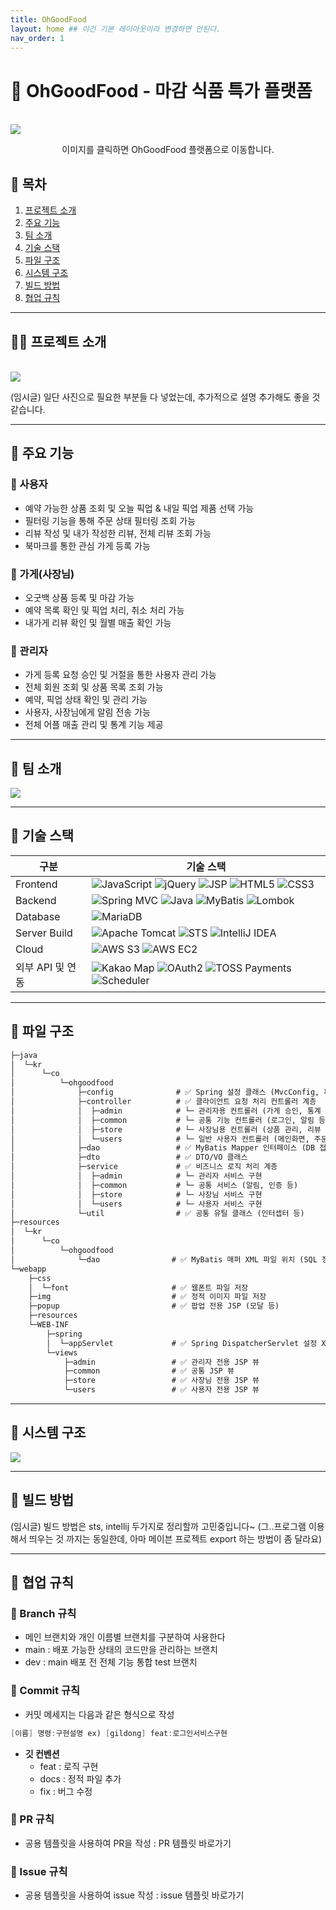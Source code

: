 ```yaml
---
title: OhGoodFood
layout: home ## 이건 기본 레이아웃이라 변경하면 안된다.
nav_order: 1
---
```


# 🥖 **OhGoodFood - 마감 식품 특가 플랫폼**
<br>
<a href="https://ohgoodfood.com">
    <img src="assets/images/썸네일.png" style="display: block; margin: 0 auto;" />
</a>


<p style="text-align: center;">이미지를 클릭하면 OhGoodFood 플랫폼으로 이동합니다.</p>

## 🔗 목차

1. [프로젝트 소개](#프로젝트-소개)
2. [주요 기능](#주요-기능)
3. [팀 소개](#팀-소개)
4. [기술 스택](#기술-스택)
5. [파일 구조](#파일-구조)
6. [시스템 구조](#시스템-구조)
7. [빌드 방법](#빌드-방법)
8. [협업 규칙](#협업-규칙)

----------------------------

<h2 id="프로젝트-소개">🖐🏻 프로젝트 소개</h2>
<br>
<a href="https://ohgoodfood.com">
    <img src="assets/images/프로젝트 소개.png" style="display: block; margin: 0 auto;" />
</a>

(임시글) 일단 사진으로 필요한 부분들 다 넣었는데, 추가적으로 설명 추가해도 좋을 것 같습니다.

----------------------------

<h2 id="주요-기능">🎯 주요 기능</h2>

### 👤 사용자
- 예약 가능한 상품 조회 및 오늘 픽업 & 내일 픽업 제품 선택 가능
- 필터링 기능을 통해 주문 상태 필터링 조회 가능
- 리뷰 작성 및 내가 작성한 리뷰, 전체 리뷰 조회 가능
- 북마크를 통한 관심 가게 등록 가능

### 🏪 가게(사장님)
- 오굿백 상품 등록 및 마감 가능
- 예약 목록 확인 및 픽업 처리, 취소 처리 가능
- 내가게 리뷰 확인 및 월별 매출 확인 가능

### 👀 관리자
- 가게 등록 요청 승인 및 거절을 통한 사용자 관리 가능
- 전체 회원 조회 및 상품 목록 조회 가능
- 예약, 픽업 상태 확인 및 관리 가능
- 사용자, 사장님에게 알림 전송 가능
- 전체 어플 매출 관리 및 통계 기능 제공

----------------------------

<h2 id="팀-소개">👥 팀 소개</h2>

<a href="https://ohgoodfood.com">
    <img src="assets/images/팀소개 init.png" style="display: block; margin: 0 auto;" />
</a>

----------------------------

<h2 id="기술-스택">🔧 기술 스택</h2>

| 구분             | 기술 스택                                                                                                                                                                                                                                                                                                                            |
| ---------------- | ------------------------------------------------------------------------------------------------------------------------------------------------------------------------------------------------------------------------------------------------------------------------------------------------------------------------------------- |
| Frontend         | ![JavaScript](https://img.shields.io/badge/JavaScript-F7DF1E?logo=javascript&logoColor=black&style=flat-square) ![jQuery](https://img.shields.io/badge/jQuery-0769AD?logo=jquery&logoColor=white&style=flat-square) ![JSP](https://img.shields.io/badge/JSP-007396?logo=java&logoColor=white&style=flat-square) ![HTML5](https://img.shields.io/badge/HTML5-E34F26?logo=html5&logoColor=white&style=flat-square) ![CSS3](https://img.shields.io/badge/CSS3-1572B6?logo=css3&logoColor=white&style=flat-square) |
| Backend          | ![Spring MVC](https://img.shields.io/badge/Spring%20MVC-6DB33F?logo=spring&logoColor=white&style=flat-square) ![Java](https://img.shields.io/badge/Java-007396?logo=java&logoColor=white&style=flat-square) ![MyBatis](https://img.shields.io/badge/MyBatis-005A9C?logo=mybatis&logoColor=white&style=flat-square) ![Lombok](https://img.shields.io/badge/Lombok-DB2E44?logo=project-lombok&logoColor=white&style=flat-square) |
| Database         | ![MariaDB](https://img.shields.io/badge/MariaDB-003545?logo=mariadb&logoColor=white&style=flat-square)                                                                                                                                                                                                                                |
| Server Build          | ![Apache Tomcat](https://img.shields.io/badge/Apache%20Tomcat-F8DC75?logo=apache-tomcat&logoColor=black&style=flat-square) ![STS](https://img.shields.io/badge/STS-6DB33F?logo=spring&logoColor=white&style=flat-square) ![IntelliJ IDEA](https://img.shields.io/badge/IntelliJ%20IDEA-000000?logo=intellij-idea&logoColor=white&style=flat-square) |
| Cloud            | ![AWS S3](https://img.shields.io/badge/AWS%20S3-FF9900?logo=amazonaws&logoColor=white&style=flat-square) ![AWS EC2](https://img.shields.io/badge/AWS%20EC2-FF9900?logo=amazonaws&logoColor=white&style=flat-square)                                                                                                                 |
| 외부 API 및 연동 | ![Kakao Map](https://img.shields.io/badge/Kakao%20Map-FFCD00?logo=kakaotalk&logoColor=black&style=flat-square) ![OAuth2](https://img.shields.io/badge/OAuth2-4285F4?logo=oauth&logoColor=white&style=flat-square) ![TOSS Payments](https://img.shields.io/badge/TOSS%20Payments-00C73C?logo=toss&logoColor=white&style=flat-square) ![Scheduler](https://img.shields.io/badge/Scheduler-6E5494?logo=cron&logoColor=white&style=flat-square) |


----------------------------

<h2 id="파일-구조">📂 파일 구조</h2>

```markdown
├─java
│  └─kr
│      └─co
│          └─ohgoodfood
│              ├─config              # ✅ Spring 설정 클래스 (MvcConfig, 파일 업로드 설정)
│              ├─controller          # ✅ 클라이언트 요청 처리 컨트롤러 계층
│              │  ├─admin            # └─ 관리자용 컨트롤러 (가게 승인, 통계 조회 등)
│              │  ├─common           # └─ 공통 기능 컨트롤러 (로그인, 알림 등)
│              │  ├─store            # └─ 사장님용 컨트롤러 (상품 관리, 리뷰 확인 등)
│              │  └─users            # └─ 일반 사용자 컨트롤러 (메인화면, 주문, 마이페이지 등)
│              ├─dao                 # ✅ MyBatis Mapper 인터페이스 (DB 접근)
│              ├─dto                 # ✅ DTO/VO 클래스
│              ├─service             # ✅ 비즈니스 로직 처리 계층
│              │  ├─admin            # └─ 관리자 서비스 구현
│              │  ├─common           # └─ 공통 서비스 (알림, 인증 등)
│              │  ├─store            # └─ 사장님 서비스 구현
│              │  └─users            # └─ 사용자 서비스 구현
│              └─util                # ✅ 공통 유틸 클래스 (인터셉터 등)
├─resources
│  └─kr
│      └─co
│          └─ohgoodfood
│              └─dao                # ✅ MyBatis 매퍼 XML 파일 위치 (SQL 정의)
└─webapp
    ├─css
    │  └─font                       # ✅ 웹폰트 파일 저장
    ├─img                           # ✅ 정적 이미지 파일 저장
    ├─popup                         # ✅ 팝업 전용 JSP (모달 등)
    ├─resources
    └─WEB-INF
        ├─spring
        │  └─appServlet             # ✅ Spring DispatcherServlet 설정 XML 위치
        └─views
            ├─admin                 # ✅ 관리자 전용 JSP 뷰
            ├─common                # ✅ 공통 JSP 뷰 
            ├─store                 # ✅ 사장님 전용 JSP 뷰
            └─users                 # ✅ 사용자 전용 JSP 뷰
```

----------------------------

<h2 id="시스템-구조">🧱 시스템 구조</h2>

<img src="assets/images/시스템 구조도.png" style="display: block; margin: 0 auto;" />

----------------------------

<h2 id="빌드-방법">🚀 빌드 방법</h2>

(임시글) 빌드 방법은 sts, intellij 두가지로 정리할까 고민중입니다~
(그..프로그램 이용해서 띄우는 것 까지는 동일한데, 아마 메이븐 프로젝트 export 하는 방법이 좀 달라요)

----------------------------

<h2 id="협업-규칙">🤝 협업 규칙</h2>

### 🥖 Branch 규칙
- 메인 브랜치와 개인 이름별 브랜치를 구분하여 사용한다
- main : 배포 가능한 상태의 코드만을 관리하는 브랜치
- dev  : main 배포 전 전체 기능 통합 test 브랜치

### 🥖 Commit 규칙
- 커밋 메세지는 다음과 같은 형식으로 작성

```java
[이름] 명령:구현설명 ex) [gildong] feat:로그인서비스구현
```

- **깃 컨벤션**
    - feat : 로직 구현
    - docs : 정적 파일 추가
    - fix : 버그 수정

### 🥖 PR 규칙
- 공용 템플릿을 사용하여 PR을 작성 : PR 템플릿 바로가기

### 🥖 Issue 규칙
- 공용 템플릿을 사용하여 issue 작성 : issue 템플릿 바로가기


